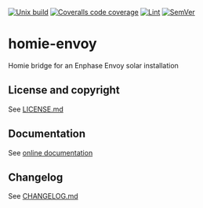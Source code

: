 [![Unix build](https://img.shields.io/github/actions/workflow/status/Tieske/homie-envoy/unix_build.yml?branch=main&label=Unix%20build&logo=linux)](https://github.com/Tieske/homie-envoy/actions/workflows/unix_build.yml)
[![Coveralls code coverage](https://img.shields.io/coveralls/github/Tieske/homie-envoy?logo=coveralls)](https://coveralls.io/github/Tieske/homie-envoy)
[![Lint](https://github.com/Tieske/homie-envoy/workflows/Lint/badge.svg)](https://github.com/Tieske/homie-envoy/actions/workflows/lint.yml)
[![SemVer](https://img.shields.io/github/v/tag/Tieske/homie-envoy?color=brightgreen&label=SemVer&logo=semver&sort=semver)](CHANGELOG.md)

# homie-envoy

Homie bridge for an Enphase Envoy solar installation

## License and copyright

See [LICENSE.md](LICENSE.md)

## Documentation

See [online documentation](https://Tieske.github.io/homie-envoy/)

## Changelog

See [CHANGELOG.md](CHANGELOG.md)
